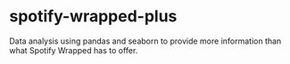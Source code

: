 # spotify-wrapped-plus
Data analysis using pandas and seaborn to provide more information than what Spotify Wrapped has to offer.
